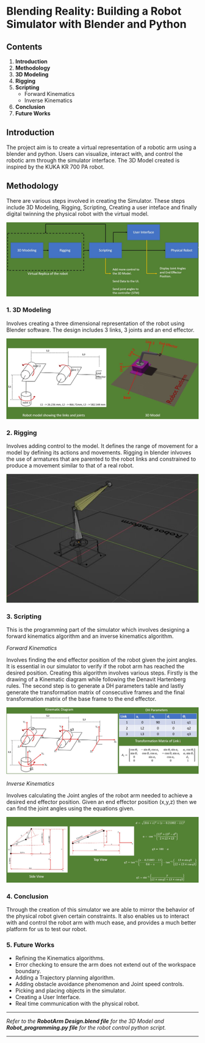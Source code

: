 # Blending Reality: Building a Robot Simulator with Blender and Python
## Contents
1. **Introduction**
2. **Methodology**
3. **3D Modeling**
4. **Rigging**
5. **Scripting**
   - Forward Kinematics
   - Inverse Kinematics
6. **Conclusion**
7. **Future Works**
## Introduction
The project aim is to create a virtual representation of a robotic arm using a blender and python. Users can visualize, interact with, and control the robotic arm through the simulator interface. The 3D Model created is inspired by the KUKA KR 700 PA robot.

## Methodology
There are various steps involved in creating the Simulator. These steps include 3D Modeling, Rigging, Scripting, Creating a user inteface and finally digital twinning the physical robot with the virtual model.

![Block Diagram](\assets\pics\1.jpg)

### 1. 3D Modeling
Involves creating a three dimensional representation of the robot using Blender software. The design includes 3 links, 3 joints and an end effector.

![3D Model](\assets\pics\2.jpg)

### 2. Rigging
Involves adding control to the model. It defines the range of movement for a model by defining  its actions and movements. Rigging in blender inlvoves the use of armatures that are parented to the robot links and constrained to produce a movement similar to that of a real robot.

![3D Model Rig](\assets\pics\3.jpg)

### 3. Scripting
This is the programming part of the simulator which involves designing a forward kinematics algorithm and an inverse kinematics algorithm.

*Forward Kinematics*

Involves finding the end effector position of the robot given the joint angles. It is essential in our simulator to verify  if the robot arm has reached the desired position. Creating this algorithm involves various steps. Firstly is the drawing of a Kinematic diagram while following the Denavit Hartenberg rules. The second step is to generate a DH parameters table and lastly generate the transformation matrix of consecutive frames and the final transformation matrix of the base frame to the end effector.

![Kinematic Diagram](\assets\pics\4.jpg)

*Inverse Kinematics*

Involves calculating the Joint angles of the robot arm needed to achieve a desired end effector position. Given an end effector position (x,y,z) then we can find the joint angles using the equations given.

![Inverse Kinematics equations](\assets\pics\5.jpg)

### 4. Conclusion
Through the creation of this simulator we are able to mirror the behavior of the physical robot given certain constraints. It also enables us to interact with and control the robot arm  with much ease, and provides a much better platform for us to test our robot.

### 5. Future Works
- Refining the Kinematics algorithms.
- Error checking to ensure the arm does not extend out of the workspace boundary.
- Adding a Trajectory planning algorithm.
- Adding obstacle avoidance phenomenon and Joint speed controls.
- Picking and placing objects in the simulator.
- Creating a User Interface.
- Real time communication with the physical robot.
*** 
*Refer to the **RobotArm Design.blend file** for the 3D Model and **Robot_programming.py file** for the robot control python script.*
***
